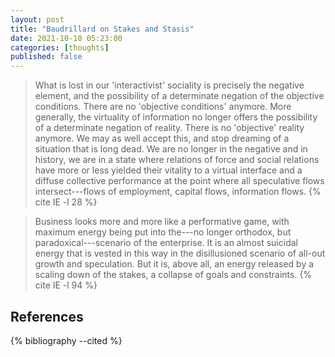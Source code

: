 ```yaml
---
layout: post
title: "Baudrillard on Stakes and Stasis"
date: 2021-10-10 05:23:00
categories: [thoughts]
published: false
---
```


> What is lost in our 'interactivist' sociality is precisely the negative element, and the possibility of a determinate negation of the objective conditions. There are no 'objective conditions' anymore. More generally, the virtuality of information no longer offers the possibility of a determinate negation of reality. There is no 'objective' reality anymore. We may as well accept this, and stop dreaming of a situation that is long dead. We are no longer in the negative and in history, we are in a state where relations of force and social relations have more or less yielded their vitality to a virtual interface and a diffuse collective performance at the point where all speculative flows intersect---flows of employment, capital flows, information flows. {% cite IE -l 28 %}

> Business looks more and more like a performative game, with maximum energy being put into the---no longer orthodox, but paradoxical---scenario of the enterprise. It is an almost suicidal energy that is vested in this way in the disillusioned scenario of all-out growth and speculation. But it is, above all, an energy released by a scaling down of the stakes, a collapse of goals and constraints. {% cite IE -l 94 %}

## References
{% bibliography --cited %}
